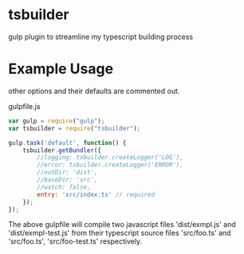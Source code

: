 # tsbuilder
gulp plugin to streamline my typescript building process

Example Usage
=============

other options and their defaults are commented out.

gulpfile.js

```javascript
var gulp = require("gulp");
var tsbuilder = require("tsbuilder");

gulp.task('default', function() {
	tsbuilder.getBundler({
		//logging: tsbuilder.createLogger('LOG'),
		//error: tsbuilder.createLogger('ERROR'),
		//outDir: 'dist',
		//baseDir: 'src',
		//watch: false,
		entry: 'src/index.ts' // required
	});
});
```

The above gulpfile will compile two javascript files 'dist/exmpl.js' and 'dist/exmpl-test.js' from their 
typescript source files 'src/foo.ts' and 'src/foo.ts', 'src/foo-test.ts' respectively.